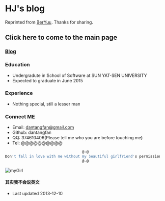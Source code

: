 HJ's blog
=========
Reprinted from [BerYuu](http://www.beiyuu.com). Thanks for sharing.
## Click here to come to the main page
### [Blog](http://dantangfan.github.io/)

### Education
* Undergradute in School of Software at SUN YAT-SEN UNIVERSITY
* Expected to graduate in June 2015

### Experience
* Nothing special, still a lesser man

### Connect ME
* Email: dantangfan@gmail.com
* Github: dantangfan
* QQ: 374610406(Please tell me who you are before touching me)
* Tel: @@@@@@@@@@

```bash
                                   @-@
Don't fall in love with me without my beautiful girlfriend's permission.
                                   @-@
```
![myGirl](https://raw.github.com/dantangfan/dantangfan.github.com/master/images/homePage/mygirl.png)

#### 其实我不会说英文
* Last updated 2013-12-10
